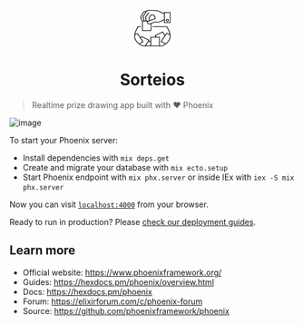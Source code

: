 <p align="center">
<a href="https://sorteios.lubien.dev/">
  <img src="priv/static/images/sorteio-logo.svg" alt="Sorteios" width=64 height=64>
</a>
<h1 align="center">Sorteios</h1>


> Realtime prize drawing app built with ❤️ Phoenix

![image](https://user-images.githubusercontent.com/9121359/196022769-b0af6585-e05c-4924-b749-a6219bf1f6ec.png)


To start your Phoenix server:

  * Install dependencies with `mix deps.get`
  * Create and migrate your database with `mix ecto.setup`
  * Start Phoenix endpoint with `mix phx.server` or inside IEx with `iex -S mix phx.server`

Now you can visit [`localhost:4000`](http://localhost:4000) from your browser.

Ready to run in production? Please [check our deployment guides](https://hexdocs.pm/phoenix/deployment.html).

## Learn more

  * Official website: https://www.phoenixframework.org/
  * Guides: https://hexdocs.pm/phoenix/overview.html
  * Docs: https://hexdocs.pm/phoenix
  * Forum: https://elixirforum.com/c/phoenix-forum
  * Source: https://github.com/phoenixframework/phoenix
